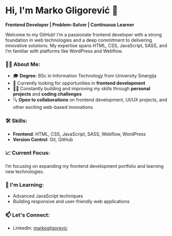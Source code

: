 # Hi, I'm Marko Gligorević 👋

**Frontend Developer | Problem-Solver | Continuous Learner**

Welcome to my GitHub! I'm a passionate frontend developer with a strong foundation in web technologies and a deep commitment to delivering innovative solutions. My expertise spans HTML, CSS, JavaScript, SASS, and I’m familiar with platforms like WordPress and Webflow. 

### 👨‍💻 About Me:
- 🎓 **Degree**: BSc in Information Technology from University Sinergija
- 💼 Currently looking for opportunities in **frontend development**
- 🧑‍💻 Constantly building and improving my skills through **personal projects** and **coding challenges**
- 🔍 **Open to collaborations** on frontend development, UI/UX projects, and other exciting web-based innovations

### 🛠️ Skills:
- **Frontend**: HTML, CSS, JavaScript, SASS, Webflow, WordPress
- **Version Control**: Git, GitHub

  
### 📈 Current Focus:
I’m focusing on expanding my frontend development portfolio and learning new technologies. 


### 🌱 I'm Learning:
- Advanced JavaScript techniques
- Building responsive and user-friendly web applications

### 📫 Let's Connect:
- LinkedIn: [markogligorevic](https://www.linkedin.com/in/markogligorevic/)
